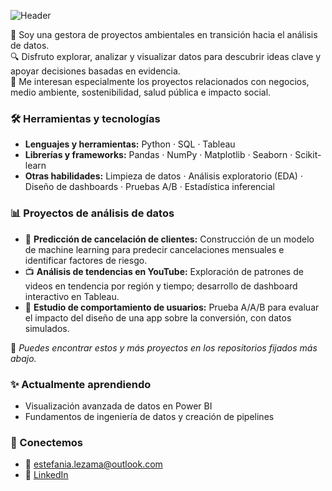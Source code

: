 ![Header](./[github-header-image.png])

🌱 Soy una gestora de proyectos ambientales en transición hacia el análisis de datos.  
🔍 Disfruto explorar, analizar y visualizar datos para descubrir ideas clave y apoyar decisiones basadas en evidencia.  
🧠 Me interesan especialmente los proyectos relacionados con negocios, medio ambiente, sostenibilidad, salud pública e impacto social.

### 🛠️ Herramientas y tecnologías
- **Lenguajes y herramientas:** Python · SQL · Tableau  
- **Librerías y frameworks:** Pandas · NumPy · Matplotlib · Seaborn · Scikit-learn  
- **Otras habilidades:** Limpieza de datos · Análisis exploratorio (EDA) · Diseño de dashboards · Pruebas A/B  · Estadística inferencial

### 📊 Proyectos de análisis de datos
- 🔄 **Predicción de cancelación de clientes:** Construcción de un modelo de machine learning para predecir cancelaciones mensuales e identificar factores de riesgo.
- 📺 **Análisis de tendencias en YouTube:** Exploración de patrones de videos en tendencia por región y tiempo; desarrollo de dashboard interactivo en Tableau.
- 📱 **Estudio de comportamiento de usuarios:** Prueba A/A/B para evaluar el impacto del diseño de una app sobre la conversión, con datos simulados.

📌 *Puedes encontrar estos y más proyectos en los repositorios fijados más abajo.*

### ✨ Actualmente aprendiendo
- Visualización avanzada de datos en Power BI  
- Fundamentos de ingeniería de datos y creación de pipelines  

### 🤝 Conectemos
- 📧 estefania.lezama@outlook.com
- 💼 [LinkedIn](https://www.linkedin.com/in/estefanialezama)  
